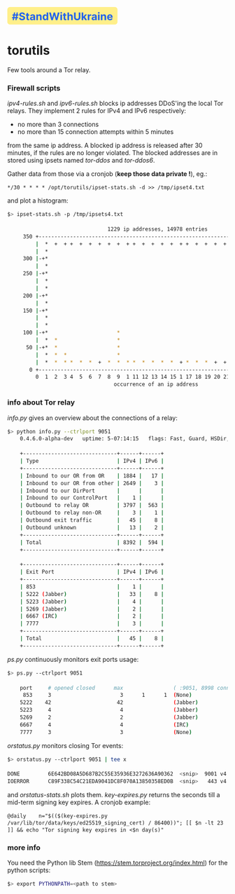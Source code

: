 [![StandWithUkraine](https://raw.githubusercontent.com/vshymanskyy/StandWithUkraine/main/badges/StandWithUkraine.svg)](https://github.com/vshymanskyy/StandWithUkraine/blob/main/docs/README.md)

# torutils
Few tools around a Tor relay.

### Firewall scripts
*ipv4-rules.sh* and *ipv6-rules.sh* blocks ip addresses DDoS'ing the local Tor relays.
They implement 2 rules for IPv4 and IPv6 respectively:

- no more than 3 connections
- no more than 15 connection attempts within 5 minutes

from the same ip address.
A blocked ip address is released after 30 minutes, if the rules are no longer violated. 
The blocked addresses are in stored using ipsets named *tor-ddos* and *tor-ddos6*.

Gather data from those via a cronjob (**keep those data private !**), eg.:

```crontab
*/30 * * * * /opt/torutils/ipset-stats.sh -d >> /tmp/ipset4.txt
```
and plot a histogram:

```bash
$> ipset-stats.sh -p /tmp/ipsets4.txt

                                1229 ip addresses, 14978 entries
     350 +----------------------------------------------------------------------------+
         |  *  +  + +  +  +  +  +  +  + +  +  +  +  +  + +  +  +  +  +  +  + +  +  +  |
         |  *                                                                      *  |
     300 |-+*                                                                      *+-|
         |  *                                                                      *  |
     250 |-+*                                                                      *+-|
         |  *                                                                      *  |
         |  *                                                                      *  |
     200 |-+*                                                                      *+-|
         |  *                                                                      *  |
     150 |-+*                                                                      *+-|
         |  *                                                                      *  |
         |  *                                                                      *  |
     100 |-+*                      *                                               *+-|
         |  *  *                   *                                               *  |
      50 |-+*  *                   *                                               *+-|
         |  *  *  *                *                                         *  *  *  |
         |  *  *  * *  *  *  +  *  *  * *  *  *  *  *  + *  *  *  +  +  +  * *  *  *  |
       0 +----------------------------------------------------------------------------+
         0  1  2  3 4  5  6  7  8  9  1 11 12 13 14 15 1 17 18 19 20 21 22 2 24 25 26 27
                                  occurrence of an ip address
```

### info about Tor relay

*info.py* gives an overview about the connections of a relay:

```bash
$> python info.py --ctrlport 9051
    0.4.6.0-alpha-dev   uptime: 5-07:14:15   flags: Fast, Guard, HSDir, Running, Stable, V2Dir, Valid

    +------------------------------+------+------+
    | Type                         | IPv4 | IPv6 |
    +------------------------------+------+------+
    | Inbound to our OR from OR    | 1884 |   17 |
    | Inbound to our OR from other | 2649 |    3 |
    | Inbound to our DirPort       |      |      |
    | Inbound to our ControlPort   |    1 |      |
    | Outbound to relay OR         | 3797 |  563 |
    | Outbound to relay non-OR     |    3 |    1 |
    | Outbound exit traffic        |   45 |    8 |
    | Outbound unknown             |   13 |    2 |
    +------------------------------+------+------+
    | Total                        | 8392 |  594 |
    +------------------------------+------+------+

    +------------------------------+------+------+
    | Exit Port                    | IPv4 | IPv6 |
    +------------------------------+------+------+
    | 853                          |    1 |      |
    | 5222 (Jabber)                |   33 |    8 |
    | 5223 (Jabber)                |    4 |      |
    | 5269 (Jabber)                |    2 |      |
    | 6667 (IRC)                   |    2 |      |
    | 7777                         |    3 |      |
    +------------------------------+------+------+
    | Total                        |   45 |    8 |
    +------------------------------+------+------+
```
*ps.py* continuously monitors exit ports usage:

```bash
$> ps.py --ctrlport 9051

    port     # opened closed      max                ( :9051, 8998 conns 0.28 sec )
     853     3                      3      1      1  (None)
    5222    42                     42                (Jabber)
    5223     4                      4                (Jabber)
    5269     2                      2                (Jabber)
    6667     4                      4                (IRC)
    7777     3                      3                (None)
```

*orstatus.py* monitors closing Tor events:

```bash
$> orstatus.py --ctrlport 9051 | tee x

DONE         6E642BD08A5D687B2C55E35936E3272636A90362  <snip>  9001 v4 0.3.5.11
IOERROR      C89F338C54C21EDA9041DC8F070A13850358ED0B  <snip>   443 v4 0.4.3.5
```
and *orstatus-stats.sh* plots them.
*key-expires.py* returns the seconds till a mid-term signing key expires. A cronjob example:

```crontab
@daily    n="$(($(key-expires.py /var/lib/tor/data/keys/ed25519_signing_cert) / 86400))"; [[ $n -lt 23 ]] && echo "Tor signing key expires in <$n day(s)"
```
### more info
You need the Python lib Stem (https://stem.torproject.org/index.html) for the python scripts:

```bash
$> export PYTHONPATH=<path to stem>
```


